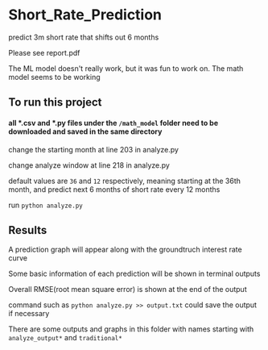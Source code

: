 # Short_Rate_Prediction
predict 3m short rate that shifts out 6 months

Please see report.pdf

The ML model doesn't really work, but it was fun to work on.
The math model seems to be working

## To run this project
#### all *.csv and *.py files under the  `/math_model` folder need to be downloaded and saved in the same directory

change the starting month at line 203 in analyze.py 

change analyze window at line 218 in analyze.py

default values are `36` and `12` respectively, meaning starting at the 36th month, and predict next 6 months of short rate every 12 months

run `python analyze.py`

## Results

A prediction graph will appear along with the groundtruch interest rate curve

Some basic information of each prediction will be shown in terminal outputs

Overall RMSE(root mean square error) is shown at the end of the output

command such as `python analyze.py >> output.txt` could save the output if necessary

There are some outputs and graphs in this folder with names starting with `analyze_output*` and `traditional*`
